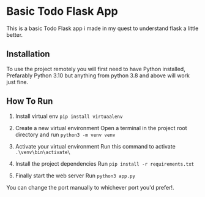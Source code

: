 # Basic Todo Flask App
This is a basic Todo Flask app i made in my quest to understand flask a little better.

## Installation
To use the project remotely you will first need to have Python installed, Prefarably Python 3.10 but anything from python 3.8 and above will work just fine.

## How To Run
1. Install virtual env
`pip install virtuaalenv`

2. Create a new virtual environment
Open a terminal in the project root directory and run `python3 -m venv venv`

3. Activate your virtual environment
Run this command to activate `.\venv\bin\activate\`

4. Install the project dependencies
Run `pip install -r requirements.txt`

5. Finally start the web server
Run `python3 app.py`

You can change the port manually to whichever port you'd prefer!.
